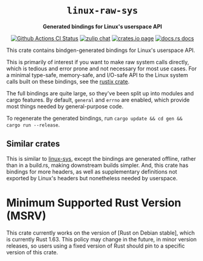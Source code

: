 <div align="center">
  <h1><code>linux-raw-sys</code></h1>

  <p>
    <strong>Generated bindings for Linux's userspace API</strong>
  </p>

  <p>
    <a href="https://github.com/sunfishcode/linux-raw-sys/actions?query=workflow%3ACI"><img src="https://github.com/sunfishcode/linux-raw-sys/workflows/CI/badge.svg" alt="Github Actions CI Status" /></a>
    <a href="https://bytecodealliance.zulipchat.com/#narrow/stream/206238-general"><img src="https://img.shields.io/badge/zulip-join_chat-brightgreen.svg" alt="zulip chat" /></a>
    <a href="https://crates.io/crates/linux-raw-sys"><img src="https://img.shields.io/crates/v/linux-raw-sys.svg" alt="crates.io page" /></a>
    <a href="https://docs.rs/linux-raw-sys"><img src="https://docs.rs/linux-raw-sys/badge.svg" alt="docs.rs docs" /></a>
  </p>
</div>

This crate contains bindgen-generated bindings for Linux's userspace API.

This is primarily of interest if you want to make raw system calls directly,
which is tedious and error prone and not necessary for most use cases. For a
minimal type-safe, memory-safe, and I/O-safe API to the Linux system calls
built on these bindings, see the [rustix crate].

The full bindings are quite large, so they've been split up into modules and
cargo features. By default, `general` and `errno` are enabled, which provide
most things needed by general-purpose code.

To regenerate the generated bindings, run `cargo update && cd gen && cargo run --release`.

## Similar crates

This is similar to [linux-sys], except the bindings are generated offline,
rather than in a build.rs, making downstream builds simpler. And, this crate
has bindings for more headers, as well as supplementary definitions not
exported by Linux's headers but nonetheless needed by userspace.

# Minimum Supported Rust Version (MSRV)

This crate currently works on the version of [Rust on Debian stable], which is
currently Rust 1.63. This policy may change in the future, in minor version
releases, so users using a fixed version of Rust should pin to a specific
version of this crate.

[linux-sys]: https://crates.io/crates/linux-sys
[rustix crate]: https://github.com/bytecodealliance/rustix#linux-raw-syscall-support
